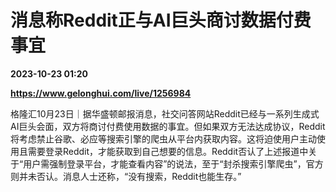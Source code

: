 # 消息称Reddit正与AI巨头商讨数据付费事宜

**2023-10-23 01:20**

**https://www.gelonghui.com/live/1256984**

格隆汇10月23日｜据华盛顿邮报消息，社交问答网站Reddit已经与一系列生成式AI巨头会面，双方将商讨付费使用数据的事宜。但如果双方无法达成协议，Reddit将考虑禁止谷歌、必应等搜索引擎的爬虫从平台内获取内容。这将迫使用户主动使用且需要登录Reddit，才能获取到自己想要的信息。Reddit否认了上述报道中关于“用户需强制登录平台，才能查看内容”的说法，至于“封杀搜索引擎爬虫”，官方则并未否认。消息人士还称，“没有搜索，Reddit也能生存。”